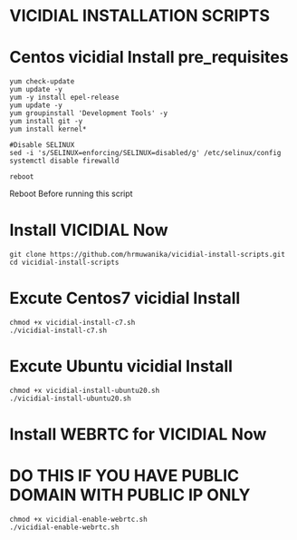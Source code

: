# VICIDIAL INSTALLATION SCRIPTS
# Centos vicidial Install pre_requisites 

```
yum check-update
yum update -y
yum -y install epel-release
yum update -y
yum groupinstall 'Development Tools' -y
yum install git -y
yum install kernel*

#Disable SELINUX
sed -i 's/SELINUX=enforcing/SELINUX=disabled/g' /etc/selinux/config    
systemctl disable firewalld

reboot
````
  Reboot Before running this script

# Install VICIDIAL Now

```
git clone https://github.com/hrmuwanika/vicidial-install-scripts.git
cd vicidial-install-scripts
```

# Excute Centos7 vicidial Install
```
chmod +x vicidial-install-c7.sh
./vicidial-install-c7.sh
```

# Excute Ubuntu vicidial Install
```
chmod +x vicidial-install-ubuntu20.sh
./vicidial-install-ubuntu20.sh
```

# Install WEBRTC for VICIDIAL Now
# DO THIS IF YOU HAVE PUBLIC DOMAIN WITH PUBLIC IP ONLY

```
chmod +x vicidial-enable-webrtc.sh
./vicidial-enable-webrtc.sh
```
